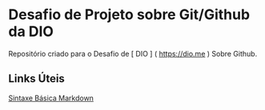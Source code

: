 # Desafio de Projeto sobre Git/Github da DIO
Repositório criado para o Desafio de [ DIO ] ( https://dio.me ) Sobre Github.

## Links Úteis
[ Sintaxe Básica Markdown ](https://www.markdownguide.org/basic-syntax/)
